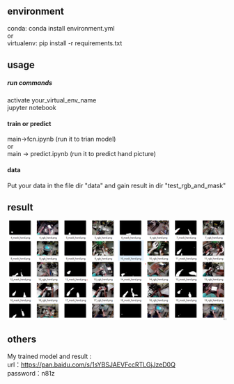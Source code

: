 ## environment
conda: conda install environment.yml  
or  
virtualenv: pip install -r requirements.txt  

## usage

##### run commands
activate your_virtual_env_name  
jupyter notebook
#### train or predict
main->fcn.ipynb (run it to trian model)  
or  
main -> predict.ipynb (run it to predict hand picture)  
#### data 
Put your data in the file dir "data" and gain result in dir "test_rgb_and_mask"  

## result

![Image](https://github.com/WhaleFalles/hand_segmentaition/blob/master/main/2019-12-20%20175224.png)
## others

My trained model and result :  
url：https://pan.baidu.com/s/1sYBSJAEVFccRTLGjJzeD0Q   
password：n81z   


```python

```
